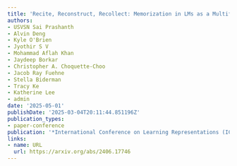 ```yaml
---
title: 'Recite, Reconstruct, Recollect: Memorization in LMs as a Multifaceted Phenomenon'
authors:
- USVSN Sai Prashanth
- Alvin Deng
- Kyle O'Brien
- Jyothir S V
- Mohammad Aflah Khan
- Jaydeep Borkar
- Christopher A. Choquette-Choo
- Jacob Ray Fuehne
- Stella Biderman
- Tracy Ke
- Katherine Lee
- admin
date: '2025-05-01'
publishDate: '2025-03-04T20:11:44.851196Z'
publication_types:
- paper-conference
publication: '*International Conference on Learning Representations (ICLR)*'
links:
- name: URL
  url: https://arxiv.org/abs/2406.17746
---
```

